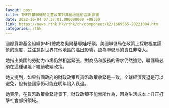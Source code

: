 ```yaml
---
layout: post
title: IMF呼籲聯儲局注意政策對其他地區的溢出影響
date: 2022-10-04 07:37:01.000000000 +08:00
link: https://news.rthk.hk/rthk/ch/component/k2/1669565-20221004.htm
categories: rthk
---
```


國際貨幣基金組織(IMF)總裁格奧爾基耶娃呼籲，美國聯儲局在政策上採取極度謹慎的態度，並注意對世界其他地區的溢出影響，認為聯儲局的責任非常大。

她指出美國的勞動力市場仍然相當緊張，對商品和服務的需求仍然強勁，聯儲局必須在這種環境下繼續收緊政策。

她又提到，如果各國政府的財政政策與貨幣政策收緊是一致，全球經濟衰退是可以避免，但有些國家仍可能在明年陷入衰退。

她表示，在貨幣政策收緊背景下，財政政策不能無所作為，因為生活成本上升正打擊社會部份領域。
